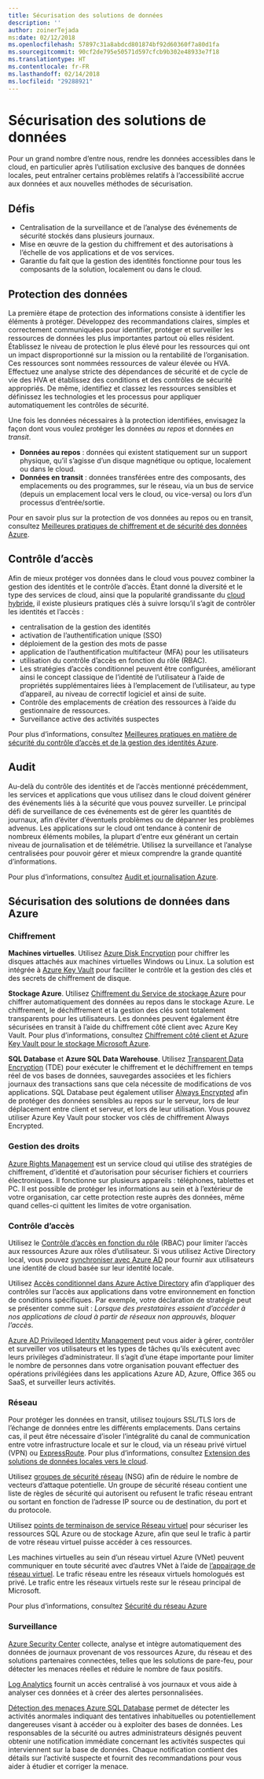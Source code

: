 ```yaml
---
title: Sécurisation des solutions de données
description: ''
author: zoinerTejada
ms:date: 02/12/2018
ms.openlocfilehash: 57897c31a8abdcd801874bf92d60360f7a80d1fa
ms.sourcegitcommit: 90cf2de795e50571d597cfcb9b302e48933e7f18
ms.translationtype: HT
ms.contentlocale: fr-FR
ms.lasthandoff: 02/14/2018
ms.locfileid: "29288921"
---
```

# <a name="securing-data-solutions"></a>Sécurisation des solutions de données

Pour un grand nombre d’entre nous, rendre les données accessibles dans le cloud, en particulier après l’utilisation exclusive des banques de données locales, peut entraîner certains problèmes relatifs à l’accessibilité accrue aux données et aux nouvelles méthodes de sécurisation.

## <a name="challenges"></a>Défis

* Centralisation de la surveillance et de l’analyse des événements de sécurité stockés dans plusieurs journaux.
* Mise en œuvre de la gestion du chiffrement et des autorisations à l’échelle de vos applications et de vos services.
* Garantie du fait que la gestion des identités fonctionne pour tous les composants de la solution, localement ou dans le cloud.

## <a name="data-protection"></a>Protection des données

La première étape de protection des informations consiste à identifier les éléments à protéger. Développez des recommandations claires, simples et correctement communiquées pour identifier, protéger et surveiller les ressources de données les plus importantes partout où elles résident. Établissez le niveau de protection le plus élevé pour les ressources qui ont un impact disproportionné sur la mission ou la rentabilité de l’organisation. Ces ressources sont nommées ressources de valeur élevée ou HVA. Effectuez une analyse stricte des dépendances de sécurité et de cycle de vie des HVA et établissez des conditions et des contrôles de sécurité appropriés. De même, identifiez et classez les ressources sensibles et définissez les technologies et les processus pour appliquer automatiquement les contrôles de sécurité.

Une fois les données nécessaires à la protection identifiées, envisagez la façon dont vous voulez protéger les données *au repos* et données *en transit*.

* **Données au repos** : données qui existent statiquement sur un support physique, qu’il s’agisse d’un disque magnétique ou optique, localement ou dans le cloud.
* **Données en transit** : données transférées entre des composants, des emplacements ou des programmes, sur le réseau, via un bus de service (depuis un emplacement local vers le cloud, ou vice-versa) ou lors d’un processus d’entrée/sortie.

Pour en savoir plus sur la protection de vos données au repos ou en transit, consultez [Meilleures pratiques de chiffrement et de sécurité des données Azure](/azure/security/azure-security-data-encryption-best-practices).

## <a name="access-control"></a>Contrôle d’accès

Afin de mieux protéger vos données dans le cloud vous pouvez combiner la gestion des identités et le contrôle d’accès. Étant donné la diversité et le type des services de cloud, ainsi que la popularité grandissante du [cloud hybride](../scenarios/hybrid-on-premises-and-cloud.md), il existe plusieurs pratiques clés à suivre lorsqu’il s’agit de contrôler les identités et l’accès :

* centralisation de la gestion des identités
* activation de l’authentification unique (SSO)
* déploiement de la gestion des mots de passe
* application de l’authentification multifacteur (MFA) pour les utilisateurs
* utilisation du contrôle d’accès en fonction du rôle (RBAC).
* Les stratégies d’accès conditionnel peuvent être configurées, améliorant ainsi le concept classique de l’identité de l’utilisateur à l’aide de propriétés supplémentaires liées à l’emplacement de l’utilisateur, au type d’appareil, au niveau de correctif logiciel et ainsi de suite.
* Contrôle des emplacements de création des ressources à l’aide du gestionnaire de ressources.
* Surveillance active des activités suspectes

Pour plus d’informations, consultez [Meilleures pratiques en matière de sécurité du contrôle d’accès et de la gestion des identités Azure](/azure/security/azure-security-identity-management-best-practices).

## <a name="auditing"></a>Audit

Au-delà du contrôle des identités et de l’accès mentionné précédemment, les services et applications que vous utilisez dans le cloud doivent générer des événements liés à la sécurité que vous pouvez surveiller. Le principal défi de surveillance de ces événements est de gérer les quantités de journaux, afin d’éviter d’éventuels problèmes ou de dépanner les problèmes advenus. Les applications sur le cloud ont tendance à contenir de nombreux éléments mobiles, la plupart d'entre eux générant un certain niveau de journalisation et de télémétrie. Utilisez la surveillance et l’analyse centralisées pour pouvoir gérer et mieux comprendre la grande quantité d’informations.

Pour plus d’informations, consultez [Audit et journalisation Azure](/azure/security/azure-log-audit).



## <a name="securing-data-solutions-in-azure"></a>Sécurisation des solutions de données dans Azure

### <a name="encryption"></a>Chiffrement

**Machines virtuelles**. Utilisez [Azure Disk Encryption](/azure/security/azure-security-disk-encryption) pour chiffrer les disques attachés aux machines virtuelles Windows ou Linux. La solution est intégrée à [Azure Key Vault](/azure/key-vault/) pour faciliter le contrôle et la gestion des clés et des secrets de chiffrement de disque. 

**Stockage Azure**. Utilisez [Chiffrement du Service de stockage Azure](/azure/storage/common/storage-service-encryption) pour chiffrer automatiquement des données au repos dans le stockage Azure. Le chiffrement, le déchiffrement et la gestion des clés sont totalement transparents pour les utilisateurs. Les données peuvent également être sécurisées en transit à l’aide du chiffrement côté client avec Azure Key Vault. Pour plus d’informations, consultez [Chiffrement côté client et Azure Key Vault pour le stockage Microsoft Azure](/azure/storage/common/storage-client-side-encryption).

**SQL Database** et **Azure SQL Data Warehouse**. Utilisez [Transparent Data Encryption](/sql/relational-databases/security/encryption/transparent-data-encryption-azure-sql) (TDE) pour exécuter le chiffrement et le déchiffrement en temps réel de vos bases de données, sauvegardes associées et les fichiers journaux des transactions sans que cela nécessite de modifications de vos applications. SQL Database peut également utiliser [Always Encrypted](/azure/sql-database/sql-database-always-encrypted-azure-key-vault) afin de protéger des données sensibles au repos sur le serveur, lors de leur déplacement entre client et serveur, et lors de leur utilisation. Vous pouvez utiliser Azure Key Vault pour stocker vos clés de chiffrement Always Encrypted. 

### <a name="rights-management"></a>Gestion des droits

[Azure Rights Management](/information-protection/understand-explore/what-is-azure-rms) est un service cloud qui utilise des stratégies de chiffrement, d’identité et d’autorisation pour sécuriser fichiers et courriers électroniques. Il fonctionne sur plusieurs appareils : téléphones, tablettes et PC. Il est possible de protéger les informations au sein et à l’extérieur de votre organisation, car cette protection reste auprès des données, même quand celles-ci quittent les limites de votre organisation.

### <a name="access-control"></a>Contrôle d’accès

Utilisez le [Contrôle d’accès en fonction du rôle](/azure/active-directory/role-based-access-control-what-is) (RBAC) pour limiter l’accès aux ressources Azure aux rôles d’utilisateur. Si vous utilisez Active Directory local, vous pouvez [synchroniser avec Azure AD](/azure/active-directory/active-directory-hybrid-identity-design-considerations-directory-sync-requirements) pour fournir aux utilisateurs une identité de cloud basée sur leur identité locale.

Utilisez [Accès conditionnel dans Azure Active Directory](/azure/active-directory/active-directory-conditional-access-azure-portal) afin d’appliquer des contrôles sur l’accès aux applications dans votre environnement en fonction de conditions spécifiques. Par exemple, votre déclaration de stratégie peut se présenter comme suit : _Lorsque des prestataires essaient d’accéder à nos applications de cloud à partir de réseaux non approuvés, bloquer l’accès_. 

[Azure AD Privileged Identity Management](/azure/active-directory/active-directory-privileged-identity-management-configure) peut vous aider à gérer, contrôler et surveiller vos utilisateurs et les types de tâches qu’ils exécutent avec leurs privilèges d’administrateur. Il s’agit d’une étape importante pour limiter le nombre de personnes dans votre organisation pouvant effectuer des opérations privilégiées dans les applications Azure AD, Azure, Office 365 ou SaaS, et surveiller leurs activités.

### <a name="network"></a>Réseau

Pour protéger les données en transit, utilisez toujours SSL/TLS lors de l’échange de données entre les différents emplacements. Dans certains cas, il peut être nécessaire d’isoler l’intégralité du canal de communication entre votre infrastructure locale et sur le cloud, via un réseau privé virtuel (VPN) ou [ExpressRoute](/azure/expressroute/). Pour plus d’informations, consultez [Extension des solutions de données locales vers le cloud](../scenarios/hybrid-on-premises-and-cloud.md).

Utilisez [groupes de sécurité réseau](/azure/virtual-network/virtual-networks-nsg) (NSG) afin de réduire le nombre de vecteurs d’attaque potentielle. Un groupe de sécurité réseau contient une liste de règles de sécurité qui autorisent ou refusent le trafic réseau entrant ou sortant en fonction de l’adresse IP source ou de destination, du port et du protocole. 

Utilisez [points de terminaison de service Réseau virtuel](/azure/virtual-network/virtual-network-service-endpoints-overview) pour sécuriser les ressources SQL Azure ou de stockage Azure, afin que seul le trafic à partir de votre réseau virtuel puisse accéder à ces ressources.

Les machines virtuelles au sein d’un réseau virtuel Azure (VNet) peuvent communiquer en toute sécurité avec d’autres VNet à l’aide de [l’appairage de réseau virtuel](/azure/virtual-network/virtual-network-peering-overview). Le trafic réseau entre les réseaux virtuels homologués est privé. Le trafic entre les réseaux virtuels reste sur le réseau principal de Microsoft.

Pour plus d’informations, consultez [Sécurité du réseau Azure](/azure/security/azure-network-security)

### <a name="monitoring"></a>Surveillance

[Azure Security Center](/azure/security-center/security-center-intro) collecte, analyse et intègre automatiquement des données de journaux provenant de vos ressources Azure, du réseau et des solutions partenaires connectées, telles que les solutions de pare-feu, pour détecter les menaces réelles et réduire le nombre de faux positifs. 

[Log Analytics](/azure/log-analytics/log-analytics-overview) fournit un accès centralisé à vos journaux et vous aide à analyser ces données et à créer des alertes personnalisées.

[Détection des menaces Azure SQL Database](/azure/sql-database/sql-database-threat-detection) permet de détecter les activités anormales indiquant des tentatives inhabituelles ou potentiellement dangereuses visant à accéder ou à exploiter des bases de données. Les responsables de la sécurité ou autres administrateurs désignés peuvent obtenir une notification immédiate concernant les activités suspectes qui interviennent sur la base de données. Chaque notification contient des détails sur l’activité suspecte et fournit des recommandations pour vous aider à étudier et corriger la menace.


